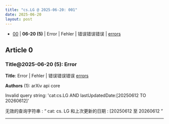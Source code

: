 ```yaml
---
title: "cs.LG @ 2025-06-20: 001"
date: 2025-06-20
layout: post
---
```


- [00](#article-0) | **06-20 (5)** | Error | Fehler | 错误错误错误 | [errors](https://arxiv.org/api/errors)

## Article 0
### Title@2025-06-20 (5): Error

**Title**: Error | Fehler | 错误错误错误 [errors](https://arxiv.org/api/errors)

**Authors** (1): arXiv api core

Invalid query string: 'cat:cs.LG AND lastUpdatedDate:[20250612 TO 20260612]'

无效的查询字符串 : “ cat: cs. LG 和上次更新的日期 : [20250612 至 20260612 ”

---

